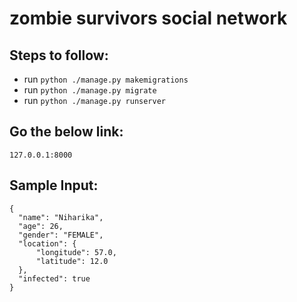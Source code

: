 # zombie survivors social network 
## Steps to follow:
  - run ```python ./manage.py makemigrations```
  - run ```python ./manage.py migrate```
  - run ```python ./manage.py runserver```

## Go the below link:
  ```127.0.0.1:8000```
  
## Sample Input:
  ```
  {
    "name": "Niharika",
    "age": 26,
    "gender": "FEMALE",
    "location": {
        "longitude": 57.0,
        "latitude": 12.0
    },
    "infected": true
}
  
  ```
